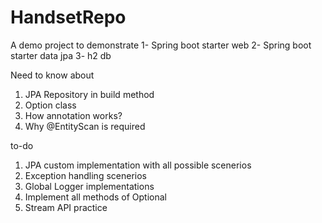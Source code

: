 # HandsetRepo
A demo project to demonstrate
1- Spring boot starter web
2- Spring boot starter data jpa
3- h2 db

Need to know about
1) JPA Repository in build method
2) Option class
3) How annotation works?
4) Why @EntityScan is required

to-do
1) JPA custom implementation with all possible scenerios
2) Exception handling scenerios
3) Global Logger implementations
4) Implement all methods of Optional
5) Stream API practice

